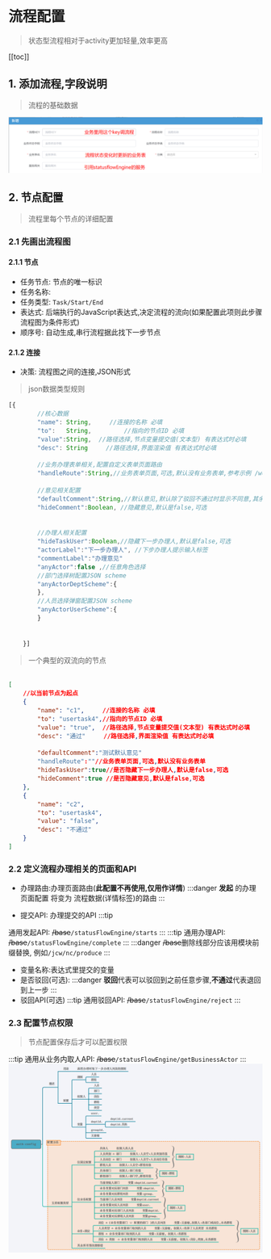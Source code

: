 
# 流程配置

> 状态型流程相对于activity更加轻量,效率更高

[[toc]]
## 1. 添加流程,字段说明

> 流程的基础数据

![状态型流程配置](./statusflow-config.assets/1565076407648.png)

## 2. 节点配置

> 流程里每个节点的详细配置

### 2.1 先画出流程图
#### 2.1.1 节点
+ 任务节点: 节点的唯一标识
+ 任务名称:
+ 任务类型: `Task/Start/End`
+ 表达式: 后端执行的JavaScript表达式,决定流程的流向(如果配置此项则此步骤流程图为条件形式) 
+ 顺序号: 自动生成,串行流程据此找下一步节点

#### 2.1.2 连接

+ 决策: 流程图之间的连接,JSON形式
> json数据类型规则
```js
[{
        //核心数据
        "name": String,     //连接的名称 必填
        "to":   String,         //指向的节点ID 必填
        "value":String,  //路径选择,节点变量提交值(文本型) 有表达式时必填
        "desc": String     //路径选择,界面渲染值 有表达式时必填

        //业务办理表单相关,配置自定义表单页面路由
        "handleRoute":String,//业务表单页面,可选,默认没有业务表单,参考示例 /workflow/statusHandle/handle
        
        //意见相关配置
        "defaultComment":String,//默认意见,默认除了驳回不通过时显示不同意,其余显示同意,可以配置一个 null 来替换默认的意见
        "hideComment":Boolean, //隐藏意见,默认是false,可选


        //办理人相关配置
        "hideTaskUser":Boolean,//隐藏下一步办理人,默认是false,可选
        "actorLabel":"下一步办理人", //下步办理人提示输入标签
    	"commentLabel":"办理意见"
        "anyActor":false ,//任意角色选择
        //部门选择树配置JSON scheme
        "anyActorDeptScheme":{
        },
        //人员选择弹窗配置JSON scheme
        "anyActorUserScheme":{
        }

        
    }]
```
> 一个典型的双流向的节点
```JSON

[
    //以当前节点为起点
    {
        "name": "c1",     //连接的名称 必填
        "to": "usertask4",//指向的节点ID 必填
        "value": "true",  //路径选择,节点变量提交值(文本型) 有表达式时必填
        "desc": "通过"     //路径选择,界面渲染值 有表达式时必填

        "defaultComment":"测试默认意见"
        "handleRoute":""//业务表单页面,可选,默认没有业务表单
        "hideTaskUser":true//是否隐藏下一步办理人,默认是false,可选
        "hideComment":true //是否隐藏意见,默认是false,可选
    },
    {
        "name": "c2",
        "to": "usertask4",
        "value": "false",
        "desc": "不通过"
    }
]
```

### 2.2 定义流程办理相关的页面和API

- 办理路由:办理页面路由(**此配置不再使用,仅用作详情**)
:::danger
**发起** 的办理页面配置 将变为 流程数据(详情标签)的路由
:::

- 提交API: 办理提交的API
:::tip

 通用发起API: ~~/base~~`/statusFlowEngine/starts`
::: 
:::tip
 通用办理API: ~~/base~~`/statusFlowEngine/complete`
:::
:::danger
 ~~/base~~删除线部分应该用模块前缀替换, 例如`/jcw/nc/produce`
::: 

- 变量名称:表达式里提交的变量
- 是否驳回(可选): 
:::danger
 **驳回**代表可以驳回到之前任意步骤,**不通过**代表退回到上一步
::: 
- 驳回API(可选)
:::tip
 通用驳回API: ~~/base~~`/statusFlowEngine/reject`
:::
### 2.3 配置节点权限
> 节点配置保存后才可以配置权限

:::tip
 通用从业务内取人API: ~~/base~~`/statusFlowEngine/getBusinessActor`
:::
![人员权限配置](./auth-config.png)
